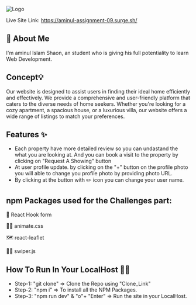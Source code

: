 ![Logo](https://i.ibb.co/5GFzGCW/Realty-Nest-1.png)


Live Site Link: https://aminul-assignment-09.surge.sh/

## 🚀 About Me
I'm aminul Islam Shaon, an student who is giving his full potentiality to learn Web Development.

## Concept💡
Our website is designed to assist users in finding their ideal home efficiently and effectively. We provide a comprehensive and user-friendly platform that caters to the diverse needs of home seekers. Whether you're looking for a cozy apartment, a spacious house, or a luxurious villa, our website offers a wide range of listings to match your preferences.

## Features ✨
- Each property have more detailed review so you can undastand the what you are looking at. And you can book a visit to the property by clicking on "Request A Showing" button
- At user profile update. by clicking on the "+" button on the profile photo you will able to change you profile photo by providing photo URL.
- By clicking at the button with ✏️ icon you can change your user name.  

## npm Packages used for the Challenges part:

🧠 React Hook form

👩‍💻 animate.css

🗺️ react-leaflet

🏃‍♂️ swiper.js


## How To Run In Your LocalHost 🏃‍♂️

- Step-1: "git clone" => Clone the Repo using "Clone_Link"
- Step-2: "npm i" => To install all the NPM Packages.
- Step-3: "npm run dev" & "o"+ "Enter" => Run the site in your LocalHost.



